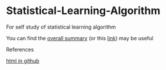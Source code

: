 # Statistical-Learning-Algorithm
For self study of statistical learning algorithm

You can find the
[overall summary](https://cdn.rawgit.com/zhongjzsb/Statistical-Learning-Algorithm/master/Overall%20Summary.nb.html)
(or this [link](http://htmlpreview.github.io/?https://github.com/zhongjzsb/Statistical-Learning-Algorithm/blob/master/Overall%20Summary.nb.html))
may be useful


References

[html in github](http://michaelcrump.net/how-to-run-html-files-in-your-browser-from-github/)
